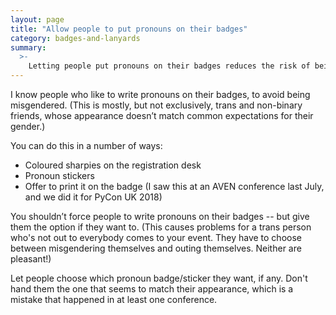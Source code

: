```yaml
---
layout: page
title: "Allow people to put pronouns on their badges"
category: badges-and-lanyards
summary:
  >-
    Letting people put pronouns on their badges reduces the risk of being misgendered, and makes the event more comfortable for trans/non-binary attendees.
---
```


I know people who like to write pronouns on their badges, to avoid being misgendered. (This is mostly, but not exclusively, trans and non-binary friends, whose appearance doesn’t match common expectations for their gender.)

You can do this in a number of ways:

*   Coloured sharpies on the registration desk
*   Pronoun stickers
*   Offer to print it on the badge (I saw this at an AVEN conference last July, and we did it for PyCon UK 2018)

You shouldn’t force people to write pronouns on their badges -- but give them the option if they want to.
(This causes problems for a trans person who's not out to everybody comes to your event.
They have to choose between misgendering themselves and outing themselves.
Neither are pleasant!)

Let people choose which pronoun badge/sticker they want, if any.
Don't hand them the one that seems to match their appearance, which is a mistake that happened in at least one conference.
